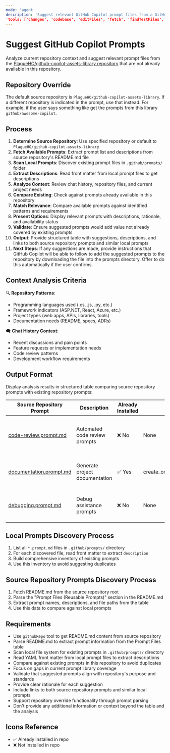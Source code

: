```yaml
---
mode: 'agent'
description: 'Suggest relevant GitHub Copilot prompt files from a GitHub repository based on current repository context and chat history, avoiding duplicates with existing prompts in this repository.
'tools: ['changes', 'codebase', 'editFiles', 'fetch', 'findTestFiles', 'githubRepo', 'new', 'openSimpleBrowser', 'problems', 'runCommands', 'runTasks', 'runTests', 'search', 'searchResults', 'terminalLastCommand', 'terminalSelection', 'testFailure', 'usages', 'vscodeAPI', 'github']
---
```


# Suggest GitHub Copilot Prompts

Analyze current repository context and suggest relevant prompt files from the [PlagueHO/github-copilot-assets-library repository](https://github.com/PlagueHO/github-copilot-assets-library) that are not already available in this repository.

## Repository Override

The default source repository is `PlagueHO/github-copilot-assets-library`. If a different repository is indicated in the prompt, use that instead. For example, if the user says something like get the prompts from this library `github/awesome-copilot`.

## Process

1. **Determine Source Repository**: Use specified repository or default to `PlagueHO/github-copilot-assets-library`
2. **Fetch Available Prompts**: Extract prompt list and descriptions from source repository's README.md file
3. **Scan Local Prompts**: Discover existing prompt files in `.github/prompts/` folder
4. **Extract Descriptions**: Read front matter from local prompt files to get descriptions
5. **Analyze Context**: Review chat history, repository files, and current project needs
6. **Compare Existing**: Check against prompts already available in this repository
7. **Match Relevance**: Compare available prompts against identified patterns and requirements
8. **Present Options**: Display relevant prompts with descriptions, rationale, and availability status
9. **Validate**: Ensure suggested prompts would add value not already covered by existing prompts
10. **Output**: Provide structured table with suggestions, descriptions, and links to both source repository prompts and similar local prompts
11. **Next Steps**: If any suggestions are made, provide instructions that GitHub Copilot will be able to follow to add the suggested prompts to the repository by downloading the file into the prompts directory. Offer to do this automatically if the user confirms.

## Context Analysis Criteria

🔍 **Repository Patterns**:
- Programming languages used (.cs, .js, .py, etc.)
- Framework indicators (ASP.NET, React, Azure, etc.)
- Project types (web apps, APIs, libraries, tools)
- Documentation needs (README, specs, ADRs)

🗨️ **Chat History Context**:
- Recent discussions and pain points
- Feature requests or implementation needs
- Code review patterns
- Development workflow requirements

## Output Format

Display analysis results in structured table comparing source repository prompts with existing repository prompts:

| Source Repository Prompt | Description | Already Installed | Similar Local Prompt | Suggestion Rationale |
|-------------------------|-------------|-------------------|---------------------|---------------------|
| [code-review.prompt.md](https://github.com/PlagueHO/github-copilot-assets-library/blob/main/prompts/code-review.prompt.md) | Automated code review prompts | ❌ No | None | Would enhance development workflow with standardized code review processes |
| [documentation.prompt.md](https://github.com/PlagueHO/github-copilot-assets-library/blob/main/prompts/documentation.prompt.md) | Generate project documentation | ✅ Yes | create_oo_component_documentation.prompt.md | Already covered by existing documentation prompts |
| [debugging.prompt.md](https://github.com/PlagueHO/github-copilot-assets-library/blob/main/prompts/debugging.prompt.md) | Debug assistance prompts | ❌ No | None | Could improve troubleshooting efficiency for development team |

## Local Prompts Discovery Process

1. List all `*.prompt.md` files in `.github/prompts/` directory
2. For each discovered file, read front matter to extract `description`
3. Build comprehensive inventory of existing prompts
4. Use this inventory to avoid suggesting duplicates

## Source Repository Prompts Discovery Process

1. Fetch README.md from the source repository root
2. Parse the "Prompt Files (Reusable Prompts)" section in the README.md
3. Extract prompt names, descriptions, and file paths from the table
4. Use this data to compare against local prompts

## Requirements

- Use `githubRepo` tool to get README.md content from source repository
- Parse README.md to extract prompt information from the Prompt Files table
- Scan local file system for existing prompts in `.github/prompts/` directory
- Read YAML front matter from local prompt files to extract descriptions
- Compare against existing prompts in this repository to avoid duplicates
- Focus on gaps in current prompt library coverage
- Validate that suggested prompts align with repository's purpose and standards
- Provide clear rationale for each suggestion
- Include links to both source repository prompts and similar local prompts
- Support repository override functionality through prompt parsing
- Don't provide any additional information or context beyond the table and the analysis

## Icons Reference

- ✅ Already installed in repo
- ❌ Not installed in repo
